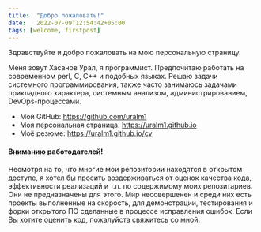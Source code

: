 ```yaml
---
title:  "Добро пожаловать!"
date:   2022-07-09T12:54:42+05:00
tags: [welcome, firstpost]
---
```

Здравствуйте и добро пожаловать на мою персональную страницу.

Меня зовут Хасанов Урал, я программист. Предпочитаю работать на современном perl, С, C++ и подобных языках.
Решаю задачи системного программирования, также часто занимаюсь задачами прикладного характера,
системным анализом, администрированием, DevOps-процессами.

- Мой GitHub: <https://github.com/uralm1>  
- Моя персональная страница: <https://uralm1.github.io>  
- Моё резюме: <https://uralm1.github.io/cv>

#### Вниманию работодателей!
Несмотря на то, что многие мои репозитории находятся в открытом доступе, я хотел бы просить воздерживаться
от оценок качества кода, эффективности реализаций и т.п. по содержимому моих репозитариев.
Они не предназначены для этого. Мир несовершенен и среди них есть проекты выполненные на скорость,
для демонстрации, тестирования и форки открытого ПО сделанные в процессе исправления ошибок.
Если Вы хотите оценить код, пожалуйста свяжитесь со мной.
